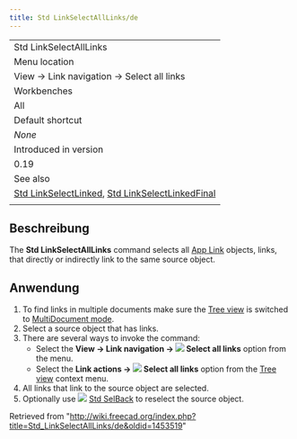 ```yaml
---
title: Std LinkSelectAllLinks/de
---
```


|                                                                                                                                                           |
| --------------------------------------------------------------------------------------------------------------------------------------------------------- |
| Std LinkSelectAllLinks                                                                                                                                    |
| Menu location                                                                                                                                             |
| View → Link navigation → Select all links                                                                                                                 |
| Workbenches                                                                                                                                               |
| All                                                                                                                                                       |
| Default shortcut                                                                                                                                          |
| _None_                                                                                                                                                    |
| Introduced in version                                                                                                                                     |
| 0.19                                                                                                                                                      |
| See also                                                                                                                                                  |
| [Std LinkSelectLinked](/Std_LinkSelectLinked "Std LinkSelectLinked"), [Std LinkSelectLinkedFinal](/Std_LinkSelectLinkedFinal "Std LinkSelectLinkedFinal") |
|                                                                                                                                                           |

## Beschreibung

The **Std LinkSelectAllLinks** command selects all [App Link](/App_Link "App Link") objects, links, that directly or indirectly link to the same source object.

## Anwendung

1. To find links in multiple documents make sure the [Tree view](/Tree_view "Tree view") is switched to [MultiDocument mode](/Std_TreeMultiDocument "Std TreeMultiDocument").
2. Select a source object that has links.
3. There are several ways to invoke the command:
   - Select the **View → Link navigation → ![](/images/Std_LinkSelectAllLinks.svg) Select all links** option from the menu.
   - Select the **Link actions → ![](/images/Std_LinkSelectAllLinks.svg) Select all links** option from the [Tree view](/Tree_view "Tree view") context menu.
4. All links that link to the source object are selected.
5. Optionally use ![](/images/Std_SelBack.svg) [Std SelBack](/Std_SelBack "Std SelBack") to reselect the source object.

Retrieved from "<http://wiki.freecad.org/index.php?title=Std_LinkSelectAllLinks/de&oldid=1453519>"
